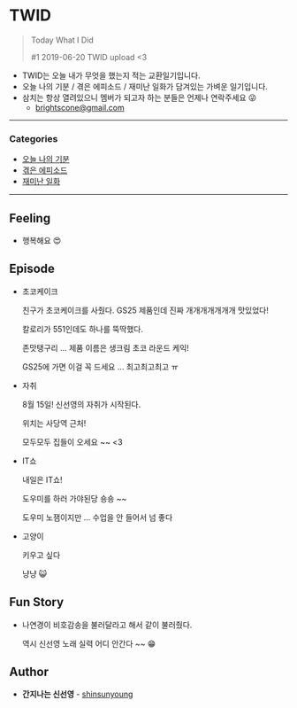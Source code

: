 # TWID

> Today What I Did
>
> #1 2019-06-20 TWID upload <3

- TWID는 오늘 내가 무엇을 했는지 적는 교환일기입니다.
- 오늘 나의 기분 / 겪은 에피소드 / 재미난 일화가 담겨있는 가벼운 일기입니다.
- 삼치는 항상 열려있으니 멤버가 되고자 하는 분들은 언제나 연락주세요 😜
  - brightscone@gmail.com

---

### Categories

* [오늘 나의 기분](#feeling)
* [겪은 에피소드](#episode)
* [재미난 일화](#fun-story)

---

## Feeling

- 행복해요 😍

## Episode

- 초코케이크

  친구가 초코케이크를 사줬다. GS25 제품인데 진짜 개개개개개개개 맛있었다!

  칼로리가 551인데도 하나를 뚝딱했다.

  존맛탱구리 ... 제품 이름은 생크림 초코 라운드 케익!

  GS25에 가면 이걸 꼭 드세요 ... 최고최고최고 ㅠ



* 자취

  8월 15일! 신선영의 자취가 시작된다.

  위치는 사당역 근처!

  모두모두 집들이 오세요 ~~ <3



* IT쇼

  내일은 IT쇼!

  도우미를 하러 가야된당 숑숑 ~~

  도우미 노잼이지만 ... 수업을 안 들어서 넘 좋다



* 고양이

  키우고 싶다

  냥냥 😺

## Fun Story

- 나연경이 비호감송을 불러달라고 해서 같이 불러줬다.

  역시 신선영 노래 실력 어디 안간다 ~~ 😁

## Author

* **간지나는 신선영** - [shinsunyoung](https://github.com/shinsunyoung)